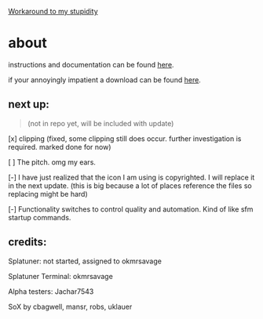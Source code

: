 [Workaround to my stupidity](https://github.com/okmrsavageYT/Splatuner/issues/4#issue-920663046)

# about

instructions and documentation can be found [here](https://okmrsavageyt.github.io/Splatuner/).

if your annoyingly impatient a download can be found [here](https://okmrsavageyt.github.io/Splatuner/download).

## next up:
> (not in repo yet, will be included with update)

[x] clipping (fixed, some clipping still does occur. further investigation is required. marked done for now)

[ ] The pitch. omg my ears.

[-] I have just realized that the icon I am using is copyrighted. I will replace it in the next update. (this is big because a lot of places reference the files so replacing might be hard)

[-] Functionality switches to control quality and automation. Kind of like sfm startup commands.


## credits:

Splatuner: not started, assigned to okmrsavage

Splatuner Terminal: okmrsavage

Alpha testers: Jachar7543

SoX by cbagwell, mansr, robs, uklauer
